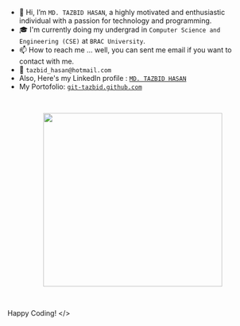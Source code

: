 - 👋 Hi, I’m `MD. TAZBID HASAN`, a highly motivated and enthusiastic individual with a passion for technology and programming.
- 🎓 I'm currently doing my undergrad in `Computer Science and Engineering (CSE)` at `BRAC University`.
- 📫 How to reach me ... well, you can sent me email if you want to contact with me.
- 📧 `tazbid_hasan@hotmail.com`
-  Also, Here's my LinkedIn profile : <a class="badge-base__link LI-simple-link"  
  href="https://bd.linkedin.com/in/md-tazbid-hasan?trk=profile-badge">`MD. TAZBID HASAN`</a>
-  My Portofolio: <a class="badge-base__link LI-simple-link"  
  href="https://git-tazbid.github.io">`git-tazbid.github.com`</a>

<!---
    
--->
<br>
<p align="center">
  <img width="360" height="350" src="https://user-images.githubusercontent.com/115063167/206525203-3e4db387-ca7c-440b-a1c8-c049fd95407a.jpg">
</p>
<br>

Happy Coding! </>
